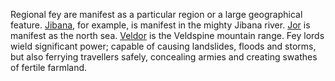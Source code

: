Regional fey are manifest as a particular region or a large geographical feature. [Jibana](/cosmology/fey/regional_fey/jibana.md), for example, is manifest in the mighty Jibana river. [Jor](/cosmology/fey/regional_fey/jor.md) is manifest as the north sea. [Veldor](/cosmology/fey/regional_fey/veldor.md) is the Veldspine mountain range. Fey lords wield significant power; capable of causing landslides, floods and storms, but also ferrying travellers safely, concealing armies and creating swathes of fertile farmland.